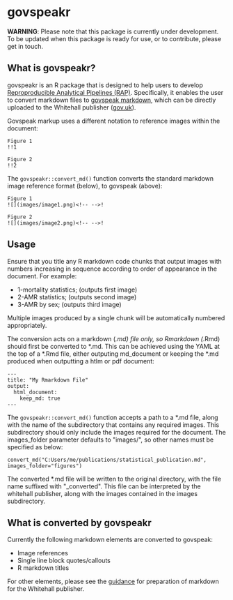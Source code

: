 # govspeakr
**WARNING**: Please note that this package is currently under development. To be updated when this package is ready for use, or to contribute, please get in touch.

## What is govspeakr?
govspeakr is an R package that is designed to help users to develop
[Reproproducible Analytical Pipelines (RAP)](https://gss.civilservice.gov.uk/events/introduction-to-reproducible-analytical-pipelines-rap-2/).
Specifically, it enables the user to convert markdown files to [govspeak markdown](http://govspeak-preview.herokuapp.com/guide),
which can be directly uploaded to the Whitehall publisher ([gov.uk](https://www.gov.uk)).


Govspeak markup uses a different notation to reference images within the document:
```
Figure 1
!!1

Figure 2
!!2
```

The `govspeakr::convert_md()` function converts the standard markdown image reference format (below), to govspeak (above):

```
Figure 1
![](images/image1.png)<!-- -->!

Figure 2
![](images/image2.png)<!-- -->! 
```


## Usage

Ensure that you title any R markdown code chunks that output images with numbers increasing in sequence according
to order of appearance in the document. For example:

* 1-mortality statistics; (outputs first image)
* 2-AMR statistics; (outputs second image)
* 3-AMR by sex; (outputs third image)

Multiple images produced by a single chunk will be automatically numbered appropriately.

The conversion acts on a markdown (*.md) file only, so Rmarkdown (*.Rmd) should first be converted to *.md.
This can be achieved using the YAML at the top of a *.Rmd file, either outputing md_document or keeping the *.md produced
when outputting a htlm or pdf document:


```
---
title: "My Rmarkdown File"
output: 
  html_document:
    keep_md: true
---
```

The `govspeakr::convert_md()` function accepts a path to a *.md file, along with the name of the subdirectory that contains any required images.
This subdirectory should only include the images required for the document. The images_folder parameter defaults to "images/",
so other names must be specified as below:

```
convert_md("C:Users/me/publications/statistical_publication.md", images_folder="figures")
```

The converted *.md file will be written to the original directory, with the file name suffixed with "_converted".
This file can be interpreted by the whitehall publisher, along with the images contained in the images subdirectory.


## What is converted by govspeakr

Currently the following markdown elements are converted to govspeak:

* Image references
* Single line block quotes/callouts
* R markdown titles

For other elements, please see the [guidance](https://www.gov.uk/guidance/how-to-publish-on-gov-uk/markdown) for preparation of markdown for the Whitehall publisher.
